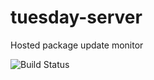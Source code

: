 # tuesday-server
Hosted package update monitor

![Build Status](https://github.com/tuesday-sh/tuesday-server/actions/workflows/docker-image.yml/badge.svg)
